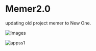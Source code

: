 # Memer2.0
updating old project memer 
to New One.



![Images](https://github.com/Ashishmaley/Memer2.0/assets/90534593/b59678fb-12f1-4daa-9319-a146b1515aeb)


![appss1](https://github.com/Ashishmaley/Memer2.0/assets/90534593/fbd9d78a-5d68-4def-8d0b-161e5c60071f)
